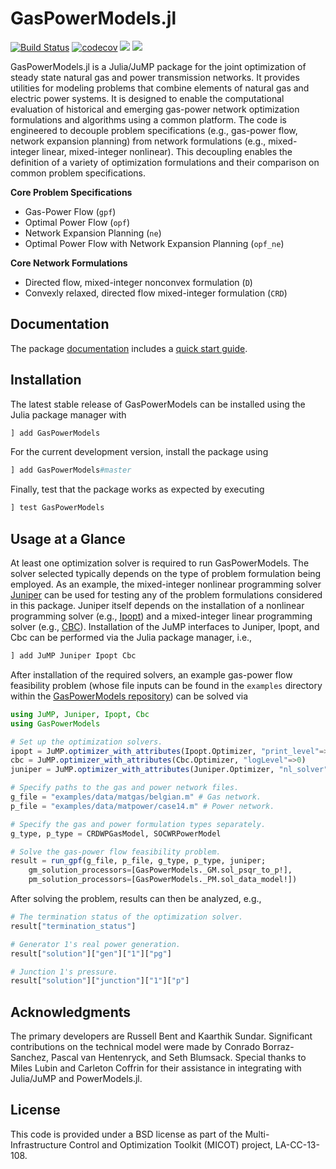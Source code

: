 # GasPowerModels.jl 
[![Build Status](https://github.com/lanl-ansi/GasPowerModels.jl/workflows/CI/badge.svg?branch=master)](https://github.com/lanl-ansi/GasPowerModels.jl/actions?query=workflow%3ACI)
[![codecov](https://codecov.io/gh/lanl-ansi/GasPowerModels.jl/branch/master/graph/badge.svg)](https://codecov.io/gh/lanl-ansi/GasPowerModels.jl)
[![](https://img.shields.io/badge/docs-stable-blue.svg)](https://lanl-ansi.github.io/GasPowerModels.jl/stable)
[![](https://img.shields.io/badge/docs-latest-blue.svg)](https://lanl-ansi.github.io/GasPowerModels.jl/dev)

GasPowerModels.jl is a Julia/JuMP package for the joint optimization of steady state natural gas and power transmission networks.
It provides utilities for modeling problems that combine elements of natural gas and electric power systems.
It is designed to enable the computational evaluation of historical and emerging gas-power network optimization formulations and algorithms using a common platform.
The code is engineered to decouple problem specifications (e.g., gas-power flow, network expansion planning) from network formulations (e.g., mixed-integer linear, mixed-integer nonlinear).
This decoupling enables the definition of a variety of optimization formulations and their comparison on common problem specifications.

**Core Problem Specifications**
* Gas-Power Flow (`gpf`)
* Optimal Power Flow (`opf`)
* Network Expansion Planning (`ne`)
* Optimal Power Flow with Network Expansion Planning (`opf_ne`)

**Core Network Formulations**
* Directed flow, mixed-integer nonconvex formulation (`D`)
* Convexly relaxed, directed flow mixed-integer formulation (`CRD`)

## Documentation
The package [documentation](https://lanl-ansi.github.io/GasPowerModels.jl/stable/) includes a [quick start guide](https://lanl-ansi.github.io/GasPowerModels.jl/stable/quickguide).

## Installation
The latest stable release of GasPowerModels can be installed using the Julia package manager with
```julia
] add GasPowerModels
```

For the current development version, install the package using
```julia
] add GasPowerModels#master
```

Finally, test that the package works as expected by executing
```julia
] test GasPowerModels
```

## Usage at a Glance
At least one optimization solver is required to run GasPowerModels.
The solver selected typically depends on the type of problem formulation being employed.
As an example, the mixed-integer nonlinear programming solver [Juniper](https://github.com/lanl-ansi/Juniper.jl) can be used for testing any of the problem formulations considered in this package.
Juniper itself depends on the installation of a nonlinear programming solver (e.g., [Ipopt](https://github.com/jump-dev/Ipopt.jl)) and a mixed-integer linear programming solver (e.g., [CBC](https://github.com/jump-dev/Cbc.jl)).
Installation of the JuMP interfaces to Juniper, Ipopt, and Cbc can be performed via the Julia package manager, i.e.,

```julia
] add JuMP Juniper Ipopt Cbc
```

After installation of the required solvers, an example gas-power flow feasibility problem (whose file inputs can be found in the `examples` directory within the [GasPowerModels repository](https://github.com/lanl-ansi/GasPowerModels.jl)) can be solved via
```julia
using JuMP, Juniper, Ipopt, Cbc
using GasPowerModels

# Set up the optimization solvers.
ipopt = JuMP.optimizer_with_attributes(Ipopt.Optimizer, "print_level"=>0, "sb"=>"yes")
cbc = JuMP.optimizer_with_attributes(Cbc.Optimizer, "logLevel"=>0)
juniper = JuMP.optimizer_with_attributes(Juniper.Optimizer, "nl_solver"=>ipopt, "mip_solver"=>cbc)

# Specify paths to the gas and power network files.
g_file = "examples/data/matgas/belgian.m" # Gas network.
p_file = "examples/data/matpower/case14.m" # Power network.

# Specify the gas and power formulation types separately.
g_type, p_type = CRDWPGasModel, SOCWRPowerModel

# Solve the gas-power flow feasibility problem.
result = run_gpf(g_file, p_file, g_type, p_type, juniper;
    gm_solution_processors=[GasPowerModels._GM.sol_psqr_to_p!],
    pm_solution_processors=[GasPowerModels._PM.sol_data_model!])
```

After solving the problem, results can then be analyzed, e.g.,
```julia
# The termination status of the optimization solver.
result["termination_status"]

# Generator 1's real power generation.
result["solution"]["gen"]["1"]["pg"]

# Junction 1's pressure.
result["solution"]["junction"]["1"]["p"]
```

## Acknowledgments
The primary developers are Russell Bent and Kaarthik Sundar.
Significant contributions on the technical model were made by Conrado Borraz-Sanchez, Pascal van Hentenryck, and Seth Blumsack.
Special thanks to Miles Lubin and Carleton Coffrin for their assistance in integrating with Julia/JuMP and PowerModels.jl.

## License
This code is provided under a BSD license as part of the Multi-Infrastructure Control and Optimization Toolkit (MICOT) project, LA-CC-13-108.
